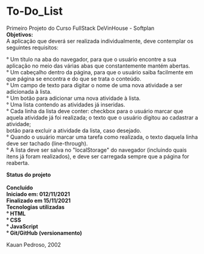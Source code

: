 # To-Do_List
Primeiro Projeto do Curso  FullStack DeVinHouse - Softplan<br>
<strong>Objetivos:</strong><br>
A aplicação que deverá ser realizada individualmente, deve contemplar os seguintes requisitos:

 ° Um título na aba do navegador, para que o usuário encontre a sua aplicação no meio das várias abas que constantemente mantém abertas.<br>
 ° Um cabeçalho dentro da página, para que o usuário saiba facilmente em que página se encontra e do que se trata o conteúdo.<br>
 ° Um campo de texto para digitar o nome de uma nova atividade a ser adicionada à lista.<br>
 ° Um botão para adicionar uma nova atividade à lista.<br>
 ° Uma lista contendo as atividades já inseridas.<br>
 ° Cada linha da lista deve conter: checkbox para o usuário marcar que aquela atividade já foi realizada; o texto que o usuário digitou ao cadastrar a atividade;<br>
 botão para excluir a atividade da lista, caso desejado.<br>
 ° Quando o usuário marcar uma tarefa como realizada, o texto daquela linha deve ser tachado (line-through).<br>
 ° A lista deve ser salva no "localStorage" do navegador (incluindo quais itens já foram realizados), e deve ser carregada sempre que a página for reaberta.<br>
  
<strong> Status do projeto<br>
 <strong><br>Concluído<br></strong>
  Iniciado em: 012/11/2021<br>
  Finalizado em 15/11/2021<br>
Tecnologias utilizadas<br>
 ° HTML<br>
 ° CSS<br>
 ° JavaScript<br>
 ° Git/GitHub (versionamento)</strong><br>
 
 
 
 
 
 Kauan Pedroso, 2002
